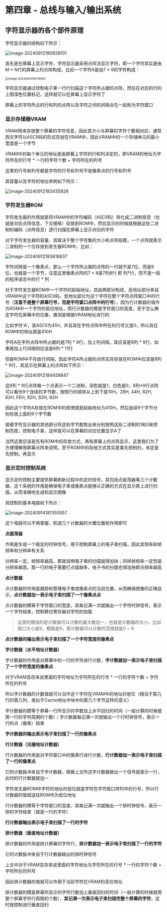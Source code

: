 # 第四章 - 总线与输入/输出系统

## 字符显示器的各个部件原理

字符显示器的结构如下所示：

![image-20240912180828101](https://typora-1310242472.cos.ap-nanjing.myqcloud.com/typora_img/image-20240912180828101.png)

首先是在屏幕上显示字符，字符显示器采用点阵法显示字符，即一个字符其实是由M * N行的屏幕上的点阵构成，比如一个字符A是由7 * 9的字符构成：

<img src="https://typora-1310242472.cos.ap-nanjing.myqcloud.com/typora_img/image-20240912181115560.png" alt="image-20240912181115560" style="zoom:67%;" />

字符显示器通过控制电子束一行行扫描这个字符所占据的点阵，然后在对应的行的上图深色位置标记，这样就可以在屏幕上显示字符了

屏幕上的字符所占的行和列的点阵以及字符之间的间隔合在一起称为字符窗口

### **显示存储器VRAM**

VRAM用来存放整个屏幕的字符信息，因此其大小与屏幕的字符个数相对应，通常西文字符以ASCII码的形式存放在VRAM中，因此VRAM中的一个存储单元的最小宽度是一个字节

VRAM中的每个单元的地址是由屏幕上字符的行和列决定的，即VRAM的地址为字符所在的行号 * 一行的字符个数 + 字符所在的列号

这里的行号和列号都是字符的行号和列号不是像素点的行号和列号

其容量以及字符的地址举例如下所示：

![image-20240912183435926](https://typora-1310242472.cos.ap-nanjing.myqcloud.com/typora_img/image-20240912183435926.png)

### **字符发生器ROM**

字符发生器的作用就是将VRAM中的字符编码（ASCII码）转化成二进制信息（也就是对应点阵信息，下文细嗦）存放到ROM中，然后显示的时候就根据这些二进制的编码（点阵信息）逐行扫描在屏幕上显示对应的字符

对于字符发生器的容量，其取决于整个字符集的大小和点阵规模，一个点阵就表示二进制的一个位存放到发生器ROM中，比如：

![image-20240912183818837](https://typora-1310242472.cos.ap-nanjing.myqcloud.com/typora_img/image-20240912183818837.png)

字符间隙是一个像素点，那么一个字符所占据的点阵的一行就不是7位，而是8位，也就是一个字节，注意这里像素点阵的7 * 8是7列8行 即 列*行，而不是一般的程序语言中的行 * 列

对于字符发生器ROM中一个字符的起始地址，其由两部分构成，高地址部分来自VRAM中这个字符的ASCII码，低地址部分为这个字符在整个字符点阵窗口中的行号（**注意不是整个屏幕行号，而是字符窗口点阵中的行号**），因为行计数器的值作为ROM中一个字符的低位地址，而行计数器的模是字符窗口的高度，至于怎么确定字符在屏幕中的位置，推测是根据VRAM地址进行的

比如字符‘A’，其ASCII为41H，并且其在字符点阵中所在的行号又是0，所以其在ROM中的地址就是410H

字符A在字符点阵中所占据的是7列 * 9行，加上列间隔，其应该是8列 * 9行，如果再加上行间隔则应该是8列 * 11行

但是ROM中不存放行间隔，因此字符A所占据的点阵实际存放在ROM中应该是8列 * 9行，其显示在屏幕上的点阵如下所示：

![image-20240912184458847](https://typora-1310242472.cos.ap-nanjing.myqcloud.com/typora_img/image-20240912184458847.png)

这8列 * 9行点阵每一个点表示一个二进制，深色就是1，白色是0，8列*9行点阵可以看作9个连续的字节数，按照行的顺序从上到下是10H，28H, 44H, 82H, 82H, FEH, 82H, 82H, 82H

因此这个字符A存放在ROM中的规律就是起始地址为410H，然后连续9个字节分别存放上面的9个字节数

接着字符显示器的其他部分将这些字节数取出来分别按照这些二进制的1和0来控制亮度，控制电子束，这样就可以在屏幕的对应位置显示A了

当然这里应该是先有ROM中的存放方式，再有屏幕上的点阵显示，这里我们为了方便理解用屏幕点阵来说明，至于ROM中的存放方式其实是事先控制的，肯定是先控制，再显示

### **显示定时控制系统**

显示定时控制主要提供屏幕刷新过程中的定时信号，其包括点振荡器等几个计数器，这个系统的作用是确保电子束或像素点能够以正确的方式在显示屏上进行扫描，从而准确地生成和显示图像

其控制的基本电路如下所示：

![image-20240914181350557](https://typora-1310242472.cos.ap-nanjing.myqcloud.com/typora_img/image-20240914181350557.png)

这个电路可以不用掌握，知道几个计数器的大概位置和作用即可

**点振荡器**

作用是生成一个稳定的时钟信号，用于控制屏幕上的电子束扫描，因此其频率和帧频率和分辨率有关系

分辨率一定，帧频率越高，那就说明电子束的扫描就得加快；同样帧频率一定但是分辨率越高，那一行的电子需要打点就越多，电子书的扫面也得加快即点频率越高

**点计数器**

点计数器的作用是跟踪和管理电子束或像素点的当前位置，从而确保图像的正确显示，**点计数器加一表示电子束扫描了一个像素点点**

点计数器的模等于字符窗口的宽度，其每记满一次就输出一个字符时钟信号，表示一个字符结束，控制移位寄存器对字符的加载

> 这里的模指的是计数器可以计数的最大数加一，也就是计数器的大小，比如窗口大小是9，模就是9，那计数器可以计数的范围就是0 ~ 8

**点计数器的输出表示电子束扫描了一个字符宽度的像素点**



**字计数器（水平地址计数器）**

字计数器的作用是对屏幕中的一行的字符进行计数，**字计数器加一表示电子束扫描了一个字符宽度的像素点**

对于VRAM显存来说里面的字符地址为字符所在的行号 * 一行的字符个数 + 字符所在的列号

所以字计数器的计数值就可以当作这个字符在VRAM中的地址的低位（相当于第几行的第几列，类似于Cache地址中块中的第几个字节这样的意义）

字计数器的模等于屏幕一行所显示的字数加上水平回扫的时间（一般计算的时候就用一行的字符周期的个数）；字计数器每记满一次就输出一个行时钟信号，表示一行的点（像素）结束

**字计数器的输出表示电子束扫描了一行的像素点**



**行计数器（光栅地址计数器）**

行计数器的作用是对字符窗口中的像素行进行计数，**行计数器加一表示电子束扫描了一行的像素点**

它的计数脉冲来自于字计数器，根据上文所述字计数器输出一个信号就表示一行，此时的行计数器就加一

字符发生器ROM中字符的地址的低位就是字符在字符窗口阵列中的行号，所以行计数器的值就送往ROM作为低位地址

行计数器的模等于字符窗口的高度，其每记满一次就输出一个排时钟信号，表示一排的字符结束（就是一行的字符）

**行计数器输出表示电子束扫描了一行的字符**



**排计数器（垂直地址计数器）**

排计数器的作用是统计屏幕的字符行，**排计数器加一表示电子束扫描了一行的字符**

它的计数脉冲来自于行计数器输出的排时钟信号

上文中对于VRAM显存来说里面的字符地址为字符所在的行号 * 一行的字符个数 + 字符所在的列号

因此排计数器的值就可以作用于当前字符在VRAM的高位地址

排计数器的模是屏幕所显示的字符行数加上垂直回扫的时间（一般计算的时候就用整个屏幕字符行周期的个数），**其记满一次表示电子束扫描完整个屏幕的字符**，这时就控制进行垂直回扫

